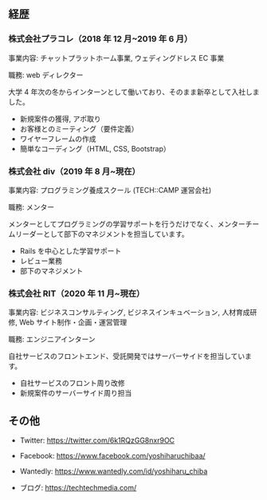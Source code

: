## 経歴

### 株式会社プラコレ（2018 年 12 月~2019 年 6 月）

事業内容: チャットプラットホーム事業, ウェディングドレス EC 事業

職務: web ディレクター

大学 4 年次の冬からインターンとして働いており、そのまま新卒として入社しました。

- 新規案件の獲得, アポ取り
- お客様とのミーティング（要件定義）
- ワイヤーフレームの作成
- 簡単なコーディング（HTML, CSS, Bootstrap）

### 株式会社 div（2019 年 8 月~現在）

事業内容: プログラミング養成スクール (TECH::CAMP 運営会社)

職務: メンター

メンターとしてプログラミングの学習サポートを行うだけでなく、メンターチームリーダーとして部下のマネジメントを担当しています。

- Rails を中心とした学習サポート
- レビュー業務
- 部下のマネジメント

### 株式会社 RIT（2020 年 11 月~現在）

事業内容: ビジネスコンサルティング, ビジネスインキュベーション, 人材育成研修, Web サイト制作・企画・運営管理

職務: エンジニアインターン

自社サービスのフロントエンド、受託開発ではサーバーサイドを担当しています。

- 自社サービスのフロント周り改修
- 新規案件のサーバーサイド周り担当

## その他

- Twitter: https://twitter.com/6k1RQzGG8nxr9OC

- Facebook: https://www.facebook.com/yoshiharuchibaa/

- Wantedly: https://www.wantedly.com/id/yoshiharu_chiba

- ブログ: https://techtechmedia.com/
